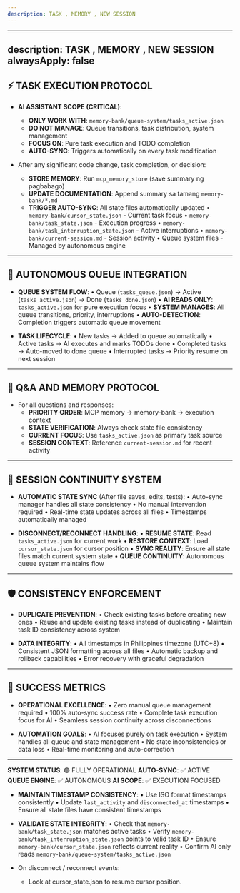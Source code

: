 ```yaml
---
description: TASK , MEMORY , NEW SESSION
---
```


---
description: TASK , MEMORY , NEW SESSION
alwaysApply: false
---
## **⚡ TASK EXECUTION PROTOCOL**

- **AI ASSISTANT SCOPE (CRITICAL)**:
    - **ONLY WORK WITH**: `memory-bank/queue-system/tasks_active.json`
    - **DO NOT MANAGE**: Queue transitions, task distribution, system management
    - **FOCUS ON**: Pure task execution and TODO completion
    - **AUTO-SYNC**: Triggers automatically on every task modification

- After any significant code change, task completion, or decision:
    - **STORE MEMORY**: Run `mcp_memory_store` (save summary ng pagbabago)
    - **UPDATE DOCUMENTATION**: Append summary sa tamang `memory-bank/*.md`
    - **TRIGGER AUTO-SYNC**: All state files automatically updated
        • `memory-bank/cursor_state.json` - Current task focus
        • `memory-bank/task_state.json` - Execution progress
        • `memory-bank/task_interruption_state.json` - Active interruptions
        • `memory-bank/current-session.md` - Session activity
        • Queue system files - Managed by autonomous engine

---

## **🔄 AUTONOMOUS QUEUE INTEGRATION**

- **QUEUE SYSTEM FLOW**:
    • Queue (`tasks_queue.json`) → Active (`tasks_active.json`) → Done (`tasks_done.json`)
    • **AI READS ONLY**: `tasks_active.json` for pure execution focus
    • **SYSTEM MANAGES**: All queue transitions, priority, interruptions
    • **AUTO-DETECTION**: Completion triggers automatic queue movement

- **TASK LIFECYCLE**:
    • New tasks → Added to queue automatically
    • Active tasks → AI executes and marks TODOs done
    • Completed tasks → Auto-moved to done queue
    • Interrupted tasks → Priority resume on next session

---

## **💬 Q&A AND MEMORY PROTOCOL**

- For all questions and responses:
    - **PRIORITY ORDER**: MCP memory → memory-bank → execution context
    - **STATE VERIFICATION**: Always check state file consistency
    - **CURRENT FOCUS**: Use `tasks_active.json` as primary task source
    - **SESSION CONTEXT**: Reference `current-session.md` for recent activity

---

## **🔧 SESSION CONTINUITY SYSTEM**

- **AUTOMATIC STATE SYNC** (After file saves, edits, tests):
    • Auto-sync manager handles all state consistency
    • No manual intervention required
    • Real-time state updates across all files
    • Timestamps automatically managed

- **DISCONNECT/RECONNECT HANDLING**:
    • **RESUME STATE**: Read `tasks_active.json` for current work
    • **RESTORE CONTEXT**: Load `cursor_state.json` for cursor position
    • **SYNC REALITY**: Ensure all state files match current system state
    • **QUEUE CONTINUITY**: Autonomous queue system maintains flow

---

## **🛡️ CONSISTENCY ENFORCEMENT**

- **DUPLICATE PREVENTION**:
    • Check existing tasks before creating new ones
    • Reuse and update existing tasks instead of duplicating
    • Maintain task ID consistency across system

- **DATA INTEGRITY**:
    • All timestamps in Philippines timezone (UTC+8)
    • Consistent JSON formatting across all files
    • Automatic backup and rollback capabilities
    • Error recovery with graceful degradation

---

## **🎯 SUCCESS METRICS**

- **OPERATIONAL EXCELLENCE**:
    • Zero manual queue management required
    • 100% auto-sync success rate
    • Complete task execution focus for AI
    • Seamless session continuity across disconnections

- **AUTOMATION GOALS**:
    • AI focuses purely on task execution
    • System handles all queue and state management
    • No state inconsistencies or data loss
    • Real-time monitoring and auto-correction

---

**SYSTEM STATUS**: 🟢 FULLY OPERATIONAL
**AUTO-SYNC**: ✅ ACTIVE  
**QUEUE ENGINE**: ✅ AUTONOMOUS
**AI SCOPE**: ✅ EXECUTION FOCUSED

- **MAINTAIN TIMESTAMP CONSISTENCY**:
    • Use ISO format timestamps consistently
    • Update `last_activity` and `disconnected_at` timestamps
    • Ensure all state files have consistent timestamps

- **VALIDATE STATE INTEGRITY**:
    • Check that `memory-bank/task_state.json` matches active tasks
    • Verify `memory-bank/task_interruption_state.json` points to valid task ID
    • Ensure `memory-bank/cursor_state.json` reflects current reality
    • Confirm AI only reads `memory-bank/queue-system/tasks_active.json`
- On disconnect / reconnect events:
    - Look at cursor_state.json to resume cursor position.

